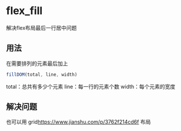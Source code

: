 # flex_fill
解决flex布局最后一行居中问题

## 用法
在需要排列的元素最后加上
```js
fillDOM(total, line, width)
```
total：总共有多少个元素
line：每一行的元素个数
width：每个元素的宽度

## 解决问题

也可以用 grid<https://www.jianshu.com/p/3762f214cd6f> 布局



